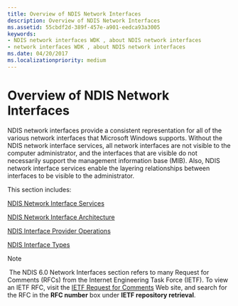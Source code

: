 ```yaml
---
title: Overview of NDIS Network Interfaces
description: Overview of NDIS Network Interfaces
ms.assetid: 55cbdf2d-389f-457e-a901-eedca93a3005
keywords:
- NDIS network interfaces WDK , about NDIS network interfaces
- network interfaces WDK , about NDIS network interfaces
ms.date: 04/20/2017
ms.localizationpriority: medium
---
```


# Overview of NDIS Network Interfaces





NDIS network interfaces provide a consistent representation for all of the various network interfaces that Microsoft Windows supports. Without the NDIS network interface services, all network interfaces are not visible to the computer administrator, and the interfaces that are visible do not necessarily support the management information base (MIB). Also, NDIS network interface services enable the layering relationships between interfaces to be visible to the administrator.

This section includes:

[NDIS Network Interface Services](ndis-network-interface-services.md)

[NDIS Network Interface Architecture](ndis-network-interface-architecture.md)

[NDIS Interface Provider Operations](ndis-interface-provider-operations.md)

[NDIS Interface Types](ndis-interface-types.md)

> [!NOTE]
> The NDIS 6.0 Network Interfaces section refers to many Request for Comments (RFCs) from the Internet Engineering Task Force (IETF). To view an IETF RFC, visit the [IETF Request for Comments](https://go.microsoft.com/fwlink/p/?linkid=45661) Web site, and search for the RFC in the **RFC number** box under **IETF repository retrieval**.

 

 

 





